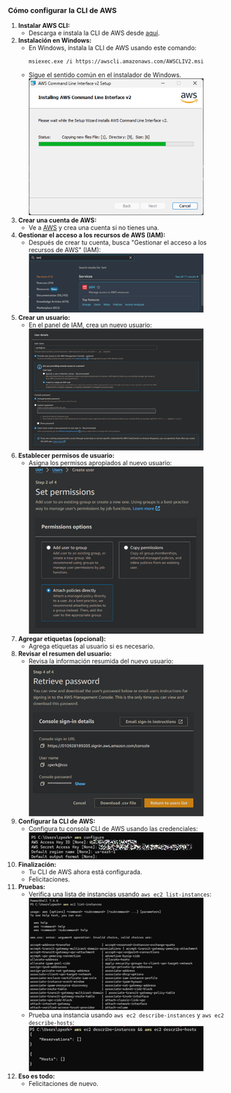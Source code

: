 <!--BOOM!-->

### Cómo configurar la CLI de AWS

1. **Instalar AWS CLI:**
   - Descarga e instala la CLI de AWS desde [aquí](https://docs.aws.amazon.com/cli/latest/userguide/getting-started-install.html).
2. **Instalación en Windows:**
   - En Windows, instala la CLI de AWS usando este comando:
     ```sh
     msiexec.exe /i https://awscli.amazonaws.com/AWSCLIV2.msi
     ```
   - Sigue el sentido común en el instalador de Windows.
     <img src="./img/cli.png" alt="cli" width="400"/>
3. **Crear una cuenta de AWS:**
   - Ve a [AWS](https://aws.amazon.com/) y crea una cuenta si no tienes una.
4. **Gestionar el acceso a los recursos de AWS (IAM):**
   - Después de crear tu cuenta, busca "Gestionar el acceso a los recursos de AWS" (IAM):
     <img src="./img/aws-iam.png" alt="aws-iam" width="400"/>
5. **Crear un usuario:**
   - En el panel de IAM, crea un nuevo usuario:
     <img src="./img/aws-user.png" alt="aws-user" width="400"/>
6. **Establecer permisos de usuario:**
   - Asigna los permisos apropiados al nuevo usuario:
     <img src="./img/aws-user-perms.png" alt="aws-user-perms" width="400"/>
7. **Agregar etiquetas (opcional):**
   - Agrega etiquetas al usuario si es necesario.
8. **Revisar el resumen del usuario:**
   - Revisa la información resumida del nuevo usuario:
     <img src="./img/aws-user-summ.png" alt="aws-user-summ" width="400"/>
9. **Configurar la CLI de AWS:**
   - Configura tu consola CLI de AWS usando las credenciales:
     <img src="./img/aws-secrets.png" alt="aws-secrets" width="400"/>
10. **Finalización:**
    - Tu CLI de AWS ahora está configurada.
    - Felicitaciones.
11. **Pruebas:**
    - Verifica una lista de instancias usando `aws ec2 list-instances`:
      <img src="./img/cli-instances.png" alt="cli-instances" width="400"/>
    - Prueba una instancia usando `aws ec2 describe-instances` y `aws ec2 describe-hosts`:
      <img src="./img/cli-instances-test.png" alt="cli-instances-test" width="400"/>
12. **Eso es todo:**
    - Felicitaciones de nuevo.
